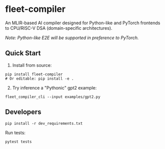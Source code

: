 # fleet-compiler

An MLIR-based AI compiler designed for Python-like and PyTorch frontends to CPU/RISC-V DSA (domain-specific architectures).

_Note: Python-like E2E will be supported in preference to PyTorch._

## Quick Start

1. Install from source:
```
pip install fleet-compiler
# Or editable: pip install -e .
```

2. Try inference a "Pythonic" gpt2 example:
```
fleet_compiler_cli --input examples/gpt2.py
```

## Developers

```
pip install -r dev_requirements.txt
```

Run tests:
```
pytest tests
```
